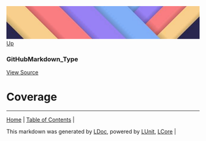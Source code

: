 ![](../Content/LDoc-banner-small.png "")
[Up](GitHubMarkdown_Type.md)
### GitHubMarkdown_Type
[View Source](GitHubMarkdown_Type.md)
# Coverage
---

[Home](../../README.md) | [Table of Contents](../../TableOfContents.md) | 


This markdown was generated by [LDoc](https://github.com/CodeSingularity/LDoc), powered by [LUnit](https://github.com/CodeSingularity/LUnit), [LCore](https://github.com/CodeSingularity/LCore) | 

